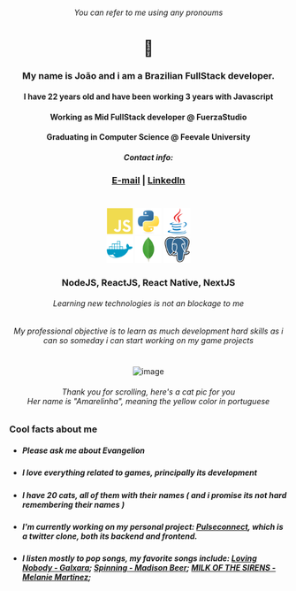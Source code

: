 <div align="center">
  <h6>
    <a href=""></a>
    You can refer to me using any pronoums
  </h6>
  <h1>  <a href=""></a> 👋 </h3>
  <h3>  <a href=""></a> My name is João and i am a Brazilian FullStack developer. </h3>
  <h4>  <a href=""></a> I have 22 years old and have been working 3 years with Javascript</h4>
  <h4>  <a href=""></a> Working as Mid FullStack developer @ FuerzaStudio </h4>
  <h4>  <a href=""></a> Graduating in Computer Science @ Feevale University </h4>
  <h5>  <a href=""></a> Contact info:</h5>
  <h3>
    <a href="mailto:joao.oliveira0117@hotmail.com">E-mail</a> |
    <a href="https://www.linkedin.com/in/joaooliveira0117/">LinkedIn</a>
  </h5>
</div>

#

<div align="center">
  <img alt="Joao-javascript" height="48" width="48" src="https://raw.githubusercontent.com/devicons/devicon/master/icons/javascript/javascript-plain.svg">
  <img alt="Joao-python" height="48" width="48" src="https://raw.githubusercontent.com/devicons/devicon/master/icons/python/python-original.svg">
  <img alt="Joao-java" height="48" width="48" src="https://raw.githubusercontent.com/devicons/devicon/master/icons/java/java-original.svg">
</div>

<div align="center">
  <img alt="Joao-javascript" height="48" width="48" src="https://raw.githubusercontent.com/devicons/devicon/master/icons/docker/docker-plain.svg">
  <img alt="Joao-python" height="48" width="48" src="https://raw.githubusercontent.com/devicons/devicon/master/icons/mongodb/mongodb-original.svg">
  <img alt="Joao-java" height="48" width="48" src="https://raw.githubusercontent.com/devicons/devicon/master/icons/postgresql/postgresql-original.svg">
</div>

<h3 align="center">  <a href=""></a> NodeJS, ReactJS, React Native, NextJS</h3>
<h6 align="center">  <a href=""></a> Learning new technologies is not an blockage to me </h6>
<h6 align="center">  <a href=""></a> My professional objective is to learn as much development hard skills as i can so someday i can start working on my game projects </h6>

#

<div align="center">
  <img width="400" alt="image" src="https://github.com/JoaoOliveira0117/JoaoOliveira0117/assets/46169735/2306d242-dc4e-45f0-b512-5fb5c4a14f8f">
  <h6>  <a href=""></a>Thank you for scrolling, here's a cat pic for you <br> Her name is "Amarelinha", meaning the yellow color in portuguese</h6>
</div>

    
### Cool facts about me
<ul>
  <li>
    <h5>  <a href=""></a> Please ask me about Evangelion </h5>
  </li>
  <li>  
    <h5>  <a href=""></a> I love everything related to games, principally its development </h5>
  </li>
  <li>
    <h5>  <a href=""></a> I have 20 cats, all of them with their names ( and i promise its not hard remembering their names ) </h5>
  </li>
  <li>
    <h5>  <a href=""></a> I'm currently working on my personal project: 
      <a href="https://github.com/JoaoOliveira0117/pulseconnect">Pulseconnect</a>, 
      which is a twitter clone, both its backend and frontend. 
    </h5>
  </li>
  <li>
    <h5> <a href=""></a>  I listen mostly to pop songs, my favorite songs include: 
      <a href="https://www.youtube.com/watch?v=Inl6sPo4jF4">Loving Nobody - Galxara</a>;
      <a href="https://www.youtube.com/watch?v=Yk7GAh_Gu8U">Spinning - Madison Beer</a>;
      <a href="https://www.youtube.com/watch?v=PytZs2ePxQw">MILK OF THE SIRENS - Melanie Martinez</a>;
    </h5>
  </li>
</ul>
    
    
<!--
**JoaoOliveira0117/JoaoOliveira0117** is a ✨ _special_ ✨ repository because its `README.md` (this file) appears on your GitHub profile.

Here are some ideas to get you started:

- 🔭 I’m currently working on ...
- 🌱 I’m currently learning ...
- 👯 I’m looking to collaborate on ...
- 🤔 I’m looking for help with ...
- 💬 Ask me about ...
- 📫 How to reach me: ...
- 😄 Pronouns: ...
- ⚡ Fun fact: ...
-->

